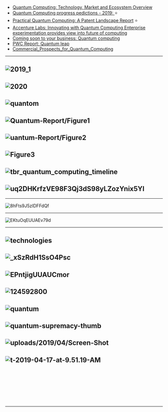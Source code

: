 - [Quantum Computing: Technology, Market and Ecosystem Overview](https://www.slideshare.net/raffaele.mauro/quantum-computing-technology-market-and-ecosystem-overview)
- [Quantum Computing progress pedictions - 2019: ](https://www2.deloitte.com/content/dam/Deloitte/pe/Documents/technology-media-telecommunications/Quantum%20computers.pdf) :star:
- [Practical Quantum
Computing: A Patent
Landscape Report](https://patinformatics.com/wp-content/uploads/2017/10/Quantum-Computing_Full_Report_Final_opt.pdf) :star:
- [Accenture Labs: Innovating with
Quantum Computing
Enterprise experimentation
provides view into future of
computing](https://www.accenture.com/t00010101T000000__w__/br-pt/_acnmedia/PDF-45/Accenture-Innovating-Quantum-Computing-Novo.pdf)
- [Coming soon to your business: Quantum computing](https://www.ibm.com/thought-leadership/institute-business-value/report/quantumstrategy)
- [PWC Report: Quantum leap](https://www.pwc.com/m1/en/world-government-summit/documents/wgs-quantum-leap.pdf)
- [Commercial_Prospects_for_Quantum_Computing](http://qutip.org/news/Commercial_Prospects_for_Quantum_Computing_Dec_2016.pdf)


------
![2019_1](https://github.com/gopala-kr/Quantum-Dots/blob/master/01-Covid19/res/qc-2019_1.png)
------
![2020](https://github.com/gopala-kr/Quantum-Dots/blob/master/01-Covid19/res/qc-2020.png)
------

![quantom](https://industry40marketresearch.com/wp-content/uploads/2017/04/quantom-pic2-1.png)
--------
![Quantum-Report/Figure1](https://www.ibm.com/thought-leadership/institute-business-value/static/images/Quantum-Report/Figure1.svg)
--------
![uantum-Report/Figure2](https://www.ibm.com/thought-leadership/institute-business-value/static/images/Quantum-Report/Figure2.svg)
--------
![Figure3](https://www.ibm.com/thought-leadership/institute-business-value/static/images/Quantum-Report/Figure3.svg)
--------
![tbr_quantum_computing_timeline](https://tbri.com/wp-content/uploads/2019/05/tbr_quantum_computing_timeline-1024x512.png)
--------
![uq2DHKrfzVE98F3Qj3dS98yLZozYnix5YI](https://assets.weforum.org/editor/V00SqACn-uq2DHKrfzVE98F3Qj3dS98yLZozYnix5YI.jpg)
--------
----------------------

![8hFts9J5zIDFFdQf](https://miro.medium.com/max/2400/0*8hFts9J5zIDFFdQf.jpg)


----------------------------
![EKtuOqEUUAEv79d](https://pbs.twimg.com/media/EKtuOqEUUAEv79d.jpg)

---------------
![technologies](https://s3.i-micronews.com/uploads/2017/01/Quantum-technologies-2020-Yole-D%C3%A9veloppement-1024x667.jpg)
----------------------
![_xSzRdH1SsO4Psc](https://assets.weforum.org/editor/kAO44SP_rPJPx1sCOAf325vDP2D-_xSzRdH1SsO4Psc.png)
------------------
![EPntjigUUAUCmor](https://pbs.twimg.com/media/EPntjigUUAUCmor.jpg)
-----------------------------
![124592800](https://www.chicagoquantum.com/uploads/1/2/4/5/124592800/screen-shot-2019-10-08-at-2-01-54-pm_orig.png)
-------------
![quantum](https://www.magellanic-clouds.com/blocks/wp-content/uploads/2019/03/quantum-computing-technology_02_en-700x438.png)
-------------
![quantum-supremacy-thumb](https://www.infosys.com/content/dam/infosys-web/en/insights/Images/quantum-supremacy-thumb.png)
-------------
![uploads/2019/04/Screen-Shot](https://www.nextbigfuture.com/wp-content/uploads/2019/04/Screen-Shot-2019-04-17-at-9.51.04-AM-730x430.jpg)
-------------
![t-2019-04-17-at-9.51.19-AM](https://www.nextbigfuture.com/wp-content/uploads/2019/04/Screen-Shot-2019-04-17-at-9.51.19-AM.jpg)
-------------

![]()
--------
![]()
--------
![]()
--------
![]()
--------

-----------
